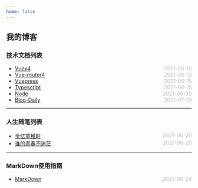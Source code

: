 ```yaml
---
home: false
---
```

## 我的博客
### 技术文档列表
* [Vuex4](./vue/vuex)  <span style="color:#bbb; float:right">2021-06-10</span>
* [Vue-router4](./vue/vue-router)  <span style="color:#bbb; float:right">2021-06-13</span>
* [Vuepress](./blog-daily/use-vuepress)  <span style="color:#bbb; float:right">2021-06-15</span>
* [Typescript](./typescript)  <span style="color:#bbb; float:right">2021-06-15</span>
* [Node](./node)  <span style="color:#bbb; float:right">2021-06-30</span>
* [Blog-Daily](./blog-daily) <span style="color:#bbb; float:right">2021-07-01</span>
--- ---
### 人生随笔列表
*  [余忆童稚时](./self-daily/remind-self)  <span style="color:#bbb; float:right">2021-06-20</span>
*  [谁的青春不迷茫](./self-daily/school)  <span style="color:#bbb; float:right">2021-06-20</span>
--- ---
### MarkDown使用指南
*  [MarkDown](./blog-daily/use-markdown)  <span style="color:#bbb; float:right">2021-06-24</span>
<!-- <Category-List></Category-List> -->
